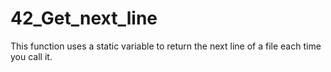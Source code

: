 # 42_Get_next_line

This function uses a static variable to return the next line of a file each time you call it.
